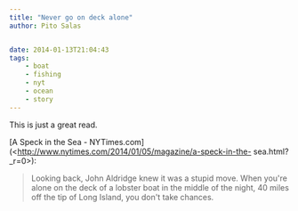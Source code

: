 ```yaml
---
title: "Never go on deck alone"
author: Pito Salas


date: 2014-01-13T21:04:43
tags:
    - boat
    - fishing
    - nyt
    - ocean
    - story
---
```




This is just a great read.

[A Speck in the Sea -
NYTimes.com](<http://www.nytimes.com/2014/01/05/magazine/a-speck-in-the-
sea.html?_r=0>):

> Looking back, John Aldridge knew it was a stupid move. When you're alone on
> the deck of a lobster boat in the middle of the night, 40 miles off the tip
> of Long Island, you don't take chances.




